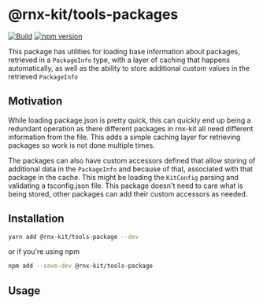 <!-- We recommend an empty change log entry for a new package: `yarn change --empty` -->

# @rnx-kit/tools-packages

[![Build](https://github.com/microsoft/rnx-kit/actions/workflows/build.yml/badge.svg)](https://github.com/microsoft/rnx-kit/actions/workflows/build.yml)
[![npm version](https://img.shields.io/npm/v/@rnx-kit/tools-packages)](https://www.npmjs.com/package/@rnx-kit/tools-packages)

This package has utilities for loading base information about packages,
retrieved in a `PackageInfo` type, with a layer of caching that happens
automatically, as well as the ability to store additional custom values in the
retrieved `PackageInfo`

## Motivation

While loading package.json is pretty quick, this can quickly end up being a
redundant operation as there different packages in rnx-kit all need different
information from the file. This adds a simple caching layer for retrieving
packages so work is not done multiple times.

The packages can also have custom accessors defined that allow storing of
additional data in the `PackageInfo` and because of that, associated with that
package in the cache. This might be loading the `KitConfig` parsing and
validating a tsconfig.json file. This package doesn't need to care what is being
stored, other packages can add their custom accessors as needed.

## Installation

```sh
yarn add @rnx-kit/tools-package --dev
```

or if you're using npm

```sh
npm add --save-dev @rnx-kit/tools-package
```

## Usage
